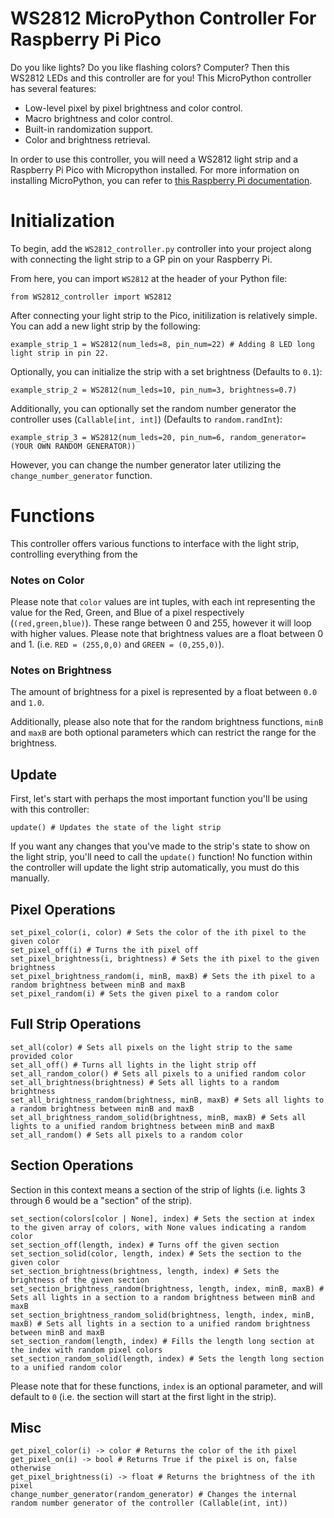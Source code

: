 # WS2812 MicroPython Controller For Raspberry Pi Pico
Do you like lights? Do you like flashing colors? Computer? Then this WS2812 LEDs and this controller are for you! This MicroPython controller has several features:
- Low-level pixel by pixel brightness and color control.
- Macro brightness and color control.
- Built-in randomization support.
- Color and brightness retrieval.

In order to use this controller, you will need a WS2812 light strip and a Raspberry Pi Pico with Micropython installed. For more information on installing MicroPython, you can refer to [this Raspberry Pi documentation](https://www.raspberrypi.com/documentation/microcontrollers/micropython.html).

# Initialization
To begin, add the ```WS2812_controller.py``` controller into your project along with connecting the light strip to a GP pin on your Raspberry Pi.

From here, you can import ```WS2812``` at the header of your Python file:
```
from WS2812_controller import WS2812
```
After connecting your light strip to the Pico, initilization is relatively simple. You can add a new light strip by the following:
```
example_strip_1 = WS2812(num_leds=8, pin_num=22) # Adding 8 LED long light strip in pin 22.
```
Optionally, you can initialize the strip with a set brightness (Defaults to ```0.1```):
```
example_strip_2 = WS2812(num_leds=10, pin_num=3, brightness=0.7)
```
Additionally, you can optionally set the random number generator the controller uses (```Callable[int, int]```) (Defaults to ```random.randInt```):
```
example_strip_3 = WS2812(num_leds=20, pin_num=6, random_generator=(YOUR OWN RANDOM GENERATOR))
```
However, you can change the number generator later utilizing the ```change_number_generator``` function.

# Functions
This controller offers various functions to interface with the light strip, controlling everything from the 

### Notes on Color
Please note that ```color``` values are int tuples, with each int representing the value for the Red, Green, and Blue of a pixel respectively (```(red,green,blue)```). These range between 0 and 255, however it will loop with higher values. Please note that brightness values are a float between 0 and 1. (i.e. ```RED = (255,0,0)``` and ```GREEN = (0,255,0)```).

### Notes on Brightness
The amount of brightness for a pixel is represented by a float between ```0.0``` and ```1.0```.

Additionally, please also note that for the random brightness functions, ```minB``` and ```maxB``` are both optional parameters which can restrict the range for the brightness.

## Update

First, let's start with perhaps the most important function you'll be using with this controller:
```
update() # Updates the state of the light strip
```
If you want any changes that you've made to the strip's state to show on the light strip, you'll need to call the ```update()``` function! No function within the controller will update the light strip automatically, you must do this manually.

## Pixel Operations
```
set_pixel_color(i, color) # Sets the color of the ith pixel to the given color
set_pixel_off(i) # Turns the ith pixel off
set_pixel_brightness(i, brightness) # Sets the ith pixel to the given brightness
set_pixel_brightness_random(i, minB, maxB) # Sets the ith pixel to a random brightness between minB and maxB
set_pixel_random(i) # Sets the given pixel to a random color
```

## Full Strip Operations
```
set_all(color) # Sets all pixels on the light strip to the same provided color
set_all_off() # Turns all lights in the light strip off
set_all_random_color() # Sets all pixels to a unified random color
set_all_brightness(brightness) # Sets all lights to a random brightness
set_all_brightness_random(brightness, minB, maxB) # Sets all lights to a random brightness between minB and maxB
set_all_brightness_random_solid(brightness, minB, maxB) # Sets all lights to a unified random brightness between minB and maxB
set_all_random() # Sets all pixels to a random color
```

## Section Operations
Section in this context means a section of the strip of lights (i.e. lights 3 through 6 would be a "section" of the strip).
```
set_section(colors[color | None], index) # Sets the section at index to the given array of colors, with None values indicating a random color
set_section_off(length, index) # Turns off the given section
set_section_solid(color, length, index) # Sets the section to the given color
set_section_brightness(brightness, length, index) # Sets the brightness of the given section
set_section_brightness_random(brightness, length, index, minB, maxB) # Sets all lights in a section to a random brightness between minB and maxB
set_section_brightness_random_solid(brightness, length, index, minB, maxB) # Sets all lights in a section to a unified random brightness between minB and maxB
set_section_random(length, index) # Fills the length long section at the index with random pixel colors
set_section_random_solid(length, index) # Sets the length long section to a unified random color
```
Please note that for these functions, ```index``` is an optional parameter, and will default to ```0``` (i.e. the section will start at the first light in the strip).

## Misc
```
get_pixel_color(i) -> color # Returns the color of the ith pixel
get_pixel_on(i) -> bool # Returns True if the pixel is on, false otherwise
get_pixel_brightness(i) -> float # Returns the brightness of the ith pixel
change_number_generator(random_generator) # Changes the internal random number generator of the controller (Callable(int, int))
```
